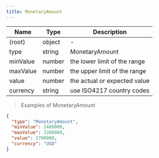 ```yaml
---
title: MonetaryAmount
---
```

| Name | Type | Description |
|---|---|---|
| (root) | object | - |
| type | string | MonetaryAmount |
| minValue | number | the lower limit of the range |
| maxValue | number | the upper limit of the range |
| value | number | the actual or expected value |
| currency | string | use ISO4217 country codes |

> Examples of MonetaryAmount

```json
{
  "type": "MonetaryAmount",
  "minValue": 2400000,
  "maxValue": 3200000,
  "value": 2700000,
  "currency": "USD"
}
```


